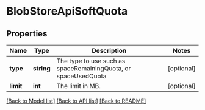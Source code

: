 # BlobStoreApiSoftQuota

## Properties
Name | Type | Description | Notes
------------ | ------------- | ------------- | -------------
**type** | **string** | The type to use such as spaceRemainingQuota, or spaceUsedQuota | [optional] 
**limit** | **int** | The limit in MB. | [optional] 

[[Back to Model list]](../README.md#documentation-for-models) [[Back to API list]](../README.md#documentation-for-api-endpoints) [[Back to README]](../README.md)


